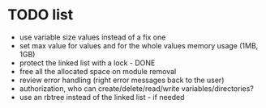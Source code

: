 # TODO list
- use variable size values instead of a fix one
- set max value for values and for the whole values memory usage (1MB, 1GB)
- protect the linked list with a lock - DONE
- free all the allocated space on module removal
- review error handling (right error messages back to the user)
- authorization, who can create/delete/read/write variables/directories?
- use an rbtree instead of the linked list - if needed
